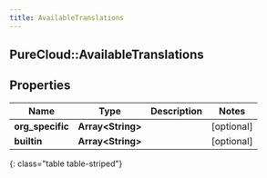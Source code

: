 ```yaml
---
title: AvailableTranslations
---
```

## PureCloud::AvailableTranslations

## Properties

|Name | Type | Description | Notes|
|------------ | ------------- | ------------- | -------------|
| **org_specific** | **Array&lt;String&gt;** |  | [optional] |
| **builtin** | **Array&lt;String&gt;** |  | [optional] |
{: class="table table-striped"}


